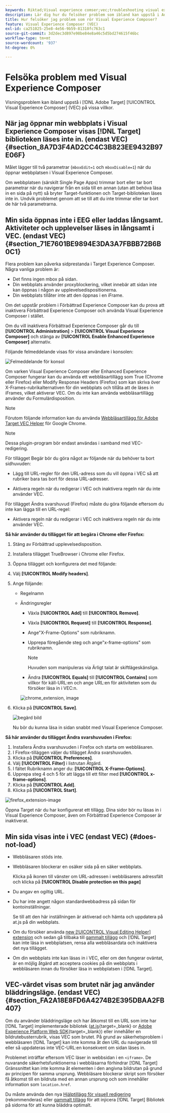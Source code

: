 ```yaml
---
keywords: Riktad;Visual experience comser;vec;troubleshooting visual experience comser;troubleshooting;tls;tls 1.2
description: Lär dig hur du felsöker problem som ibland kan uppstå i Adobe [!DNL Target] Visual Experience Composer (VEC) under vissa förhållanden.
title: Hur felsöker jag problem som rör Visual Experience Composer?
feature: Visual Experience Composer (VEC)
exl-id: ca251025-25e8-4e56-9b59-81310fc763c1
source-git-commit: 3d2dec3d897e98be84e8a46c5d5bd274615f46bc
workflow-type: tm+mt
source-wordcount: '937'
ht-degree: 0%

---
```


# Felsöka problem med Visual Experience Composer

Visningsproblem kan ibland uppstå i [!DNL Adobe Target] [!UICONTROL Visual Experience Composer] (VEC) på vissa villkor.

## När jag öppnar min webbplats i Visual Experience Composer visas [!DNL Target] biblioteken läses inte in. (endast VEC) {#section_8A7D3F4AD2CC4C3B823EE9432B97E06F}

Målet lägger till två parametrar (`mboxEdit=1` och `mboxDisable=1`) när du öppnar webbplatsen i Visual Experience Composer.

Om webbplatsen (särskilt Single Page Apps) trimmar bort eller tar bort parametrar när du navigerar från en sida till en annan (utan att behöva läsa in en sida på nytt) så bryter Target-funktionen och Target-biblioteken läses inte in.
Undvik problemet genom att se till att du inte trimmar eller tar bort de här två parametrarna.

## Min sida öppnas inte i EEG eller laddas långsamt. Aktiviteter och upplevelser läses in långsamt i VEC. (endast VEC) {#section_71E7601BE9894E3DA3A7FBBB72B6B0C1}

Flera problem kan påverka sidprestanda i Target Experience Composer. Några vanliga problem är:

* Det finns ingen mbox på sidan.
* Din webbplats använder proxyblockering, vilket innebär att sidan inte kan öppnas i någon av upplevelsedispositionerna.
* Din webbplats tillåter inte att den öppnas i en iFrame.

Om det uppstår problem i Förbättrad Experience Composer kan du prova att inaktivera Förbättrad Experience Composer och använda Visual Experience Composer i stället.

Om du vill inaktivera Förbättrad Experience Composer går du till **[!UICONTROL Administration]** > **[!UICONTROL Visual Experience Composer]** och stänga av **[!UICONTROL Enable Enhanced Experience Composer]** alternativ.

Följande felmeddelande visas för vissa användare i konsolen:

![Felmeddelande för konsol](/help/main/c-experiences/c-visual-experience-composer/r-troubleshoot-composer/assets/console_error_message.jpg)

Om varken Visual Experience Composer eller Enhanced Experience Composer fungerar kan du använda ett webbläsartillägg som True (Chrome eller Firefox) eller Modify Response Headers (Firefox) som kan skriva över X-Frames-rubrikalternativen för din webbplats och tillåta att de läses in iFrames, vilket aktiverar VEC. Om du inte kan använda webbläsartillägg använder du Formulärdisposition.

>[!NOTE]
>
>Förutom följande information kan du använda [Webbläsartillägg för Adobe Target VEC Helper](/help/main/c-experiences/c-visual-experience-composer/r-troubleshoot-composer/vec-helper-browser-extension.md) för Google Chrome.


>[!NOTE]
>
>Dessa plugin-program bör endast användas i samband med VEC-redigering.
>
>För tillägget Begär bör du göra något av följande när du behöver ta bort sidhuvuden:
>
>* Lägg till URL-regler för den URL-adress som du vill öppna i VEC så att rubriker bara tas bort för dessa URL-adresser.
>
>* Aktivera regeln när du redigerar i VEC och inaktivera regeln när du inte använder VEC.
>
>För tillägget Ändra svarshuvud (Firefox) måste du göra följande eftersom du inte kan lägga till en URL-regel:
>
>* Aktivera regeln när du redigerar i VEC och inaktivera regeln när du inte använder VEC.


**Så här använder du tillägget för att begära i Chrome eller Firefox:**

1. Stäng av Förbättrad upplevelsedisposition.
1. Installera tillägget TrueBrowser i Chrome eller Firefox.
1. Öppna tillägget och konfigurera det med följande:
1. Välj **[!UICONTROL Modify headers]**.
1. Ange följande:

   * Regelnamn
   * Ändringsregler

      * Växla **[!UICONTROL Add]** till **[!UICONTROL Remove]**.
      * Växla **[!UICONTROL Request]** till **[!UICONTROL Response]**.
      * Ange&quot;X-Frame-Options&quot; som rubriknamn.
      * Upprepa föregående steg och ange&quot;x-frame-options&quot; som rubriknamn.

         >[!NOTE]
         >
         >Huvuden som manipuleras via Ärligt talat är skiftlägeskänsliga.

      * Ändra **[!UICONTROL Equals]** till **[!UICONTROL Contains]** som villkor för käll-URL:en och ange URL:en för aktiviteten som du försöker läsa in i VEC:n.

      ![chrome_extension, image](assets/chrome_extension.png)


1. Klicka på **[!UICONTROL Save]**.

   ![begärd bild](assets/requestly.png)

   Nu bör du kunna läsa in sidan snabbt med Visual Experience Composer.

**Så här använder du tillägget Ändra svarshuvuden i Firefox:**

1. Installera Ändra svarshuvuden i Firefox och starta om webbläsaren.
1. I Firefox-tilläggen väljer du tillägget Ändra svarshuvuden.
1. Klicka på **[!UICONTROL Preferences]**.
1. Välj **[!UICONTROL Filter]** i listrutan Åtgärd.
1. I fältet Rubriknamn anger du: **[!UICONTROL X-Frame-Options]**.
1. Upprepa steg 4 och 5 för att lägga till ett filter med **[!UICONTROL x-frame-options]**.
1. Klicka på **[!UICONTROL Add]**.
1. Klicka på **[!UICONTROL Start]**.

![firefox_extension-image](assets/firefox_extension.png)

Öppna Target när du har konfigurerat ett tillägg. Dina sidor bör nu läsas in i Visual Experience Composer, även om Förbättrad Experience Composer är inaktiverat.

## Min sida visas inte i VEC (endast VEC) {#does-not-load}

* Webbläsaren stöds inte.
* Webbläsaren blockerar en osäker sida på en säker webbplats.

   Klicka på ikonen till vänster om URL-adressen i webbläsarens adressfält och klicka på **[!UICONTROL Disable protection on this page]**
* Du angav en ogiltig URL.
* Du har inte angett någon standardwebbadress på sidan för kontoinställningar.

   Se till att den här inställningen är aktiverad och hämta och uppdatera på at.js på din webbplats.

* Om du försöker använda [new [!UICONTROL Visual Editing Helper] extension](/help/main/c-experiences/c-visual-experience-composer/r-troubleshoot-composer/visual-editing-helper-extension.md) och sedan gå tillbaka till [gammalt tillägg](/help/main/c-experiences/c-visual-experience-composer/r-troubleshoot-composer/vec-helper-browser-extension.md) och [!DNL Target] kan inte läsa in webbplatsen, rensa alla webbläsardata och inaktivera det nya tillägget.

* Om din webbplats inte kan läsas in i VEC, eller om den fungerar oväntat, är en möjlig åtgärd att acceptera cookies på din webbplats i webbläsaren innan du försöker läsa in webbplatsen i [!DNL Target].

## VEC-värdet visas som brutet när jag använder bläddringsläge. (endast VEC) {#section_FA2A18E8FD6A4274B2E395DBAA2FB407}

Om du använder bläddringsläge och har åtkomst till en URL som inte har [!DNL Target] implementerade bibliotek ([at.js](https://developer.adobe.com/target/implement/client-side/){target=_blank} or [Adobe Experience Platform Web SDK](https://developer.adobe.com/target/implement/client-side/aep-web-sdk/){target=_blank}) eller innehåller en bildrutebusterrubrik, visas VEC som brutet. På grund av säkerhetsproblem i webbläsaren [!DNL Target] kan inte komma åt den URL du navigerade till eller så uppdateras inte VEC-URL:en konsekvent om sidan läses in.

Problemet inträffar eftersom VEC läser in webbsidan i en `<iframe>`. De nuvarande säkerhetsfunktionerna i webbläsarna förhindrar [!DNL Target] Gränssnittet kan inte komma åt elementen i den angivna bildrutan på grund av principen för samma ursprung. Webbläsare blockerar skript som försöker få åtkomst till en bildruta med en annan ursprung och som innehåller information som `location.href`.

Du måste använda den nya [Hjälptillägg för visuell redigering](/help/main/c-experiences/c-visual-experience-composer/r-troubleshoot-composer/visual-editing-helper-extension.md) (rekommenderas) eller [gammalt tillägg](/help/main/c-experiences/c-visual-experience-composer/r-troubleshoot-composer/vec-helper-browser-extension.md) för att injicera [!DNL Target] Bibliotek på sidorna för att kunna bläddra optimalt.
